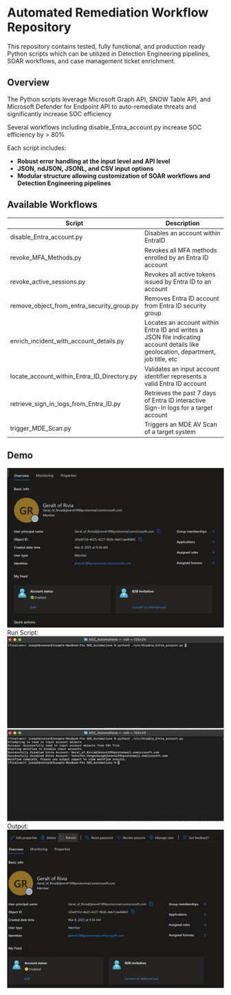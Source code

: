 # Automated Remediation Workflow Repository

This repository contains tested, fully functional, and production ready Python scripts which can be utilized in Detection Engineering pipelines, SOAR workflows, and case management ticket enrichment. 

## Overview

The Python scripts leverage Microsoft Graph API, SNOW Table API, and Microsoft Defender for Endpoint API to auto-remediate threats and significantly increase SOC efficiency

Several workflows including disable_Entra_account.py increase SOC efficiency by > 80%

Each script includes:
- **Robust error handling at the input level and API level**
- **JSON, ndJSON, JSONL, and CSV input options**
- **Modular structure allowing customization of SOAR workflows and Detection Engineering pipelines**      

## Available Workflows

| Script            | Description                                                        |
|------------------------------|--------------------------------------------------------------------|
| disable_Entra_account.py      | Disables an account within EntraID     |
| revoke_MFA_Methods.py       |   Revokes all MFA methods enrolled by an Entra ID account     |
| revoke_active_sessions.py   | Revokes all active tokens issued by Entra ID to an account            |
| remove_object_from_entra_security_group.py    | Removes Entra ID account from Entra ID security group                 |
| enrich_incident_with_account_details.py      | Locates an account within Entra ID and writes a JSON file indicating account details like geolocation, department, job title, etc   |
| locate_account_within_Entra_ID_Directory.py | Validates an input account identifier represents a valid Entra ID account | 
|retrieve_sign_in_logs_from_Entra_ID.py | Retrieves the past 7 days of Entra ID interactive Sign-In logs for a target account |
| trigger_MDE_Scan.py | Triggers an MDE AV Scan of a target system


## Demo
![Enabled Account](./assets/enabledAccount.png)
Run Script: 
![Preparing to execute the script](./assets/firstStageOfScriptExecution.png)
![Script output](./assets/SecondStageOfScriptExecution.png)
Output:
![Account Successfully Disabled](./assets/scriptOutput.png)




